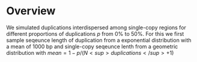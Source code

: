 # Overview

We simulated duplications interdispersed among single-copy regions for different proportions of duplications $p$ from 0% to 50%. For this we first sample seqeunce length of duplication from a exponential distribution with a mean of 1000 bp and single-copy seqeunce lenth from a geometric distribution with $mean = 1-p/(N<sup>duplications</sup> +1 )$
